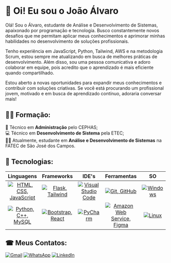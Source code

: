 
# 👋 Oi! Eu sou o João Álvaro
Olá! Sou o Álvaro, estudante de Análise e Desenvolvimento de Sistemas, apaixonado por programação e tecnologia. Busco constantemente novos desafios que me permitam aplicar meus conhecimentos e aprimorar minhas habilidades no desenvolvimento de soluções profissionais.

Tenho experiência em JavaScript, Python, Tailwind, AWS e na metodologia Scrum, estou sempre me atualizando em busca de melhores práticas de desenvolvimento. Além disso, sou uma pessoa comunicativa e adoro colaborar em equipe, pois acredito que o aprendizado é mais eficiente quando compartilhado.

Estou aberto a novas oportunidades para expandir meus conhecimentos e contribuir com soluções criativas. Se você está procurando um profissional jovem, motivado e em busca de aprendizado contínuo, adoraria conversar mais!

## 👨‍🎓 Formação:
👔 Técnico em **Administração** pelo CEPHAS; <br>
💻 Técnico em **Desenvolvimento de Sistema** pela ETEC; <br>
👨‍💻 Atualmente, estudante em **Análise e Desenvolvimento de Sistemas** na FATEC de São José dos Campos.

## 🚀 Tecnologias:
| Linguagens | Frameworks | IDE's | Ferramentas | SO |
| ----- | ---- | ---- | ---- | ---- |
| <div align="center"><a href="https://skillicons.dev"><img src="https://skillicons.dev/icons?i=html,css,js" title="HTML, CSS, JavaScript"/></a></div> | <div align="center"><a href="https://skillicons.dev"><img src="https://skillicons.dev/icons?i=flask,tailwind" title="Flask, Tailwind"/></a></div>| <div align="center"><a href="https://skillicons.dev"><img src="https://skillicons.dev/icons?i=vscode" title="Visual Studio Code"/></a></div> | <div align="center"><a href="https://skillicons.dev"><img src="https://skillicons.dev/icons?i=git,github" title="Git, GitHub"/></a></div> | <div align="center"><a href="https://skillicons.dev"><img src="https://skillicons.dev/icons?i=windows" title="Windows"/></a></div> |
|  <div align="center"><a href="https://skillicons.dev"><img src="https://skillicons.dev/icons?i=py,cpp,mysql" title="Python, C++, MySQL"/></a></div> | <div align="center"><a href="https://skillicons.dev"><img src="https://skillicons.dev/icons?i=bootstrap,react" title="Bootstrap, React"/></a></div> | <div align="center"><a href="https://skillicons.dev"><img src="https://skillicons.dev/icons?i=pycharm" title="PyCharm"/></a></div> | <div align="center"><a href="https://skillicons.dev"><img src="https://skillicons.dev/icons?i=aws,figma" title="Amazon Web Service, Figma"/></a></div> | <div align="center"><a href="https://skillicons.dev"><img src="https://skillicons.dev/icons?i=linux" title="Linux"/></a></div> |

## ☎ Meus Contatos: <br>
[![Gmail](https://img.shields.io/badge/Gmail-D14836?style=for-the-badge&logo=gmail&logoColor=white)](mailto:joaosilvaabc1@mail.com)
[![WhatsApp](https://img.shields.io/badge/WhatsApp-25D366?style=for-the-badge&logo=whatsapp&logoColor=white)](https://wa.me/+5512997444739)
[![LinkedIn](https://img.shields.io/badge/LinkedIn-0077B5?style=for-the-badge&logo=linkedin&logoColor=white)](https://www.linkedin.com/in/joaoalv4ro/)

<!---
JoaoAlv4ro/JoaoAlv4ro is a ✨ special ✨ repository because its `README.md` (this file) appears on your GitHub profile.
You can click the Preview link to take a look at your changes.
--->
